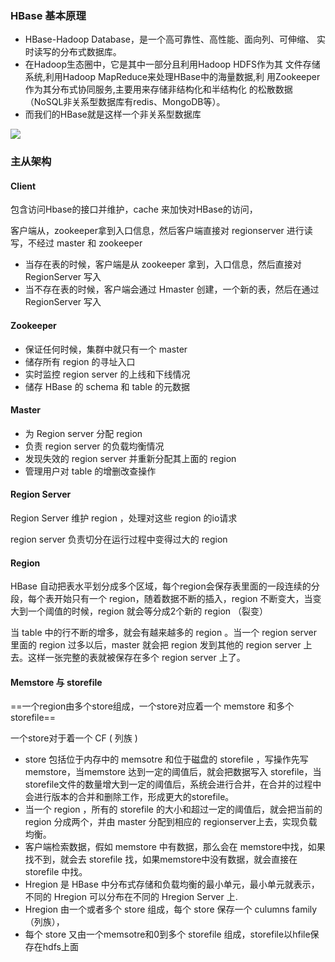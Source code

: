 ### HBase 基本原理

- HBase-Hadoop Database，是一个高可靠性、高性能、面向列、可伸缩、 实时读写的分布式数据库。 
- 在Hadoop生态圈中，它是其中一部分且利用Hadoop HDFS作为其 文件存储系统,利用Hadoop MapReduce来处理HBase中的海量数据,利 用Zookeeper作为其分布式协同服务,主要用来存储非结构化和半结构化 的松散数据（NoSQL非关系型数据库有redis、MongoDB等）。
- 而我们的HBase就是这样一个非关系型数据库

![](图片资料/hbase.png)



### 主从架构

#### Client

 包含访问Hbase的接口并维护，cache 来加快对HBase的访问，

客户端从，zookeeper拿到入口信息，然后客户端直接对 regionserver 进行读写，不经过 master 和 zookeeper

- 当存在表的时候，客户端是从 zookeeper 拿到，入口信息，然后直接对 RegionServer 写入
- 当不存在表的时候，客户端会通过 Hmaster 创建，一个新的表，然后在通过 RegionServer 写入



#### Zookeeper

- 保证任何时候，集群中就只有一个 master
- 储存所有 region 的寻址入口
- 实时监控 region server 的上线和下线情况
- 储存 HBase 的 schema 和 table 的元数据



#### Master

- 为 Region server 分配 region
- 负责 region server 的负载均衡情况
- 发现失效的 region server 并重新分配其上面的 region
- 管理用户对 table 的增删改查操作



#### Region Server

Region Server 维护 region ，处理对这些 region 的io请求

region server 负责切分在运行过程中变得过大的 region



#### Region

HBase 自动把表水平划分成多个区域，每个region会保存表里面的一段连续的分段，每个表开始只有一个 region，随着数据不断的插入，region 不断变大，当变大到一个阈值的时候，region 就会等分成2个新的 region （裂变）

当 table 中的行不断的增多，就会有越来越多的 region 。当一个 region server 里面的 region 过多以后，master 就会把 region 发到其他的 region server 上去。这样一张完整的表就被保存在多个 region server 上了。



#### Memstore 与 storefile

==一个region由多个store组成，一个store对应着一个 memstore 和多个 storefile==

一个store对于着一个 CF ( 列族 ) 

- store 包括位于内存中的 memsotre 和位于磁盘的 storefile ，写操作先写memstore，当memstore 达到一定的阈值后，就会把数据写入 storefile，当 storefile文件的数量增大到一定的阈值后，系统会进行合并，在合并的过程中会进行版本的合并和删除工作，形成更大的storefile。
- 当一个 region ，所有的 storefile 的大小和超过一定的阈值后，就会把当前的 region 分成两个，并由 master 分配到相应的 regionserver上去，实现负载均衡。
- 客户端检索数据，假如 memstore 中有数据，那么会在 memstore中找，如果找不到，就会去 storefile 找，如果memstore中没有数据，就会直接在 storefile 中找。
- Hregion 是 HBase 中分布式存储和负载均衡的最小单元，最小单元就表示，不同的 Hregion 可以分布在不同的 Hregion Server 上.
- Hregion 由一个或者多个 store 组成，每个 store 保存一个 culumns family （列族），
- 每个 store 又由一个memsotre和0到多个 storefile 组成，storefile以hfile保存在hdfs上面



